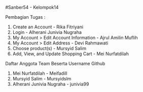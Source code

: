 #Sanber54 - Kelompok14

Pembagian Tugas :

1. Create an Account - Rika Fitriyani
2. Login - Alherani Junivia Nugraha
3. My Account > Edit Account Information - Ajrul Amilin Muflih
4. My Account > Edit Address - Devi Rahmawati
5. Choose product(s) - Mursyid Salim
6. Add, View, and Update Shopping Cart - Mei Nurfatdilah

Daftar Anggota Team Beserta Username Github
1. Mei Nurfatdilah - Meifadill
2. Mursyid Salim - Mursyidslm
3. Alherani Junivia Nugraha - junivia99

